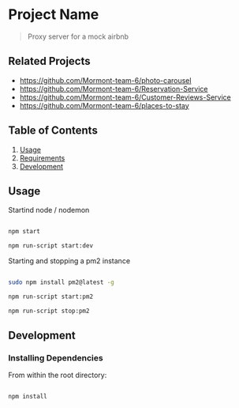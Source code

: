 # Project Name

> Proxy server for a mock airbnb

## Related Projects

  - https://github.com/Mormont-team-6/photo-carousel
  - https://github.com/Mormont-team-6/Reservation-Service
  - https://github.com/Mormont-team-6/Customer-Reviews-Service
  - https://github.com/Mormont-team-6/places-to-stay

## Table of Contents

1. [Usage](#Usage)
1. [Requirements](#requirements)
1. [Development](#development)

## Usage

Startind node / nodemon

```sh

npm start

npm run-script start:dev

```

Starting and stopping a pm2 instance

```sh

sudo npm install pm2@latest -g

npm run-script start:pm2

npm run-script stop:pm2

```

## Development

### Installing Dependencies

From within the root directory:

```sh

npm install

```

